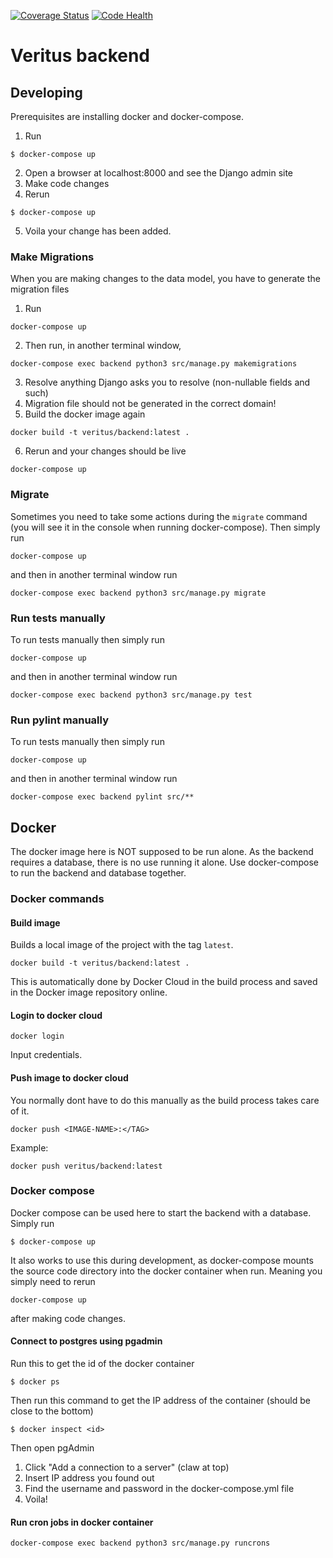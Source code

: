 [![Coverage Status](https://coveralls.io/repos/github/veritus/veritus-backend/badge.svg?branch=master)](https://coveralls.io/github/veritus/veritus-backend?branch=master)
[![Code Health](https://landscape.io/github/veritus/veritus-backend/master/landscape.svg?style=flat)](https://landscape.io/github/veritus/veritus-backend/master)

# Veritus backend

## Developing
Prerequisites are installing docker and docker-compose.

1. Run
```
$ docker-compose up
```
2. Open a browser at localhost:8000 and see the Django admin site
3. Make code changes
4. Rerun
```
$ docker-compose up
```
5. Voila your change has been added.

### Make Migrations
When you are making changes to the data model, you have to generate the migration files

1. Run
```
docker-compose up
```
2. Then run, in another terminal window,
```
docker-compose exec backend python3 src/manage.py makemigrations 
```
3. Resolve anything Django asks you to resolve (non-nullable fields and such)
4. Migration file should not be generated in the correct domain!
5. Build the docker image again
```
docker build -t veritus/backend:latest .
```
6. Rerun and your changes should be live
```
docker-compose up
```

### Migrate
Sometimes you need to take some actions during the `migrate` command (you will see it in the console when running docker-compose).
Then simply run
```
docker-compose up
```
and then in another terminal window run
```
docker-compose exec backend python3 src/manage.py migrate 
```

### Run tests manually
To run tests manually then simply run
```
docker-compose up
```
and then in another terminal window run
```
docker-compose exec backend python3 src/manage.py test 
```

### Run pylint manually
To run tests manually then simply run
```
docker-compose up
```
and then in another terminal window run
```
docker-compose exec backend pylint src/**
```

## Docker
The docker image here is NOT supposed to be run alone. As the backend requires a database, there is no use running it alone. Use docker-compose to run the backend and database together.

### Docker commands
#### Build image
Builds a local image of the project with the tag `latest`. 
```
docker build -t veritus/backend:latest .
```
This is automatically done by Docker Cloud in the build process and saved in the Docker image repository online.

#### Login to docker cloud
```
docker login
```
Input credentials.

#### Push image to docker cloud
You normally dont have to do this manually as the build process takes care of it.
```
docker push <IMAGE-NAME>:</TAG>
```
Example:
```
docker push veritus/backend:latest
```

### Docker compose
Docker compose can be used here to start the backend with a database. Simply run

```
$ docker-compose up
```

It also works to use this during development, as docker-compose mounts the source code directory into the docker container when run. Meaning you simply need to rerun 

```
docker-compose up
``` 
after making code changes.

#### Connect to postgres using pgadmin
Run this to get the id of the docker container
```
$ docker ps
```
Then run this command to get the IP address of the container (should be close to the bottom)
```
$ docker inspect <id>
```

Then open pgAdmin
1. Click "Add a connection to a server" (claw at top)
2. Insert IP address you found out
3. Find the username and password in the docker-compose.yml file
4. Voila!

#### Run cron jobs in docker container
```
docker-compose exec backend python3 src/manage.py runcrons 
```
